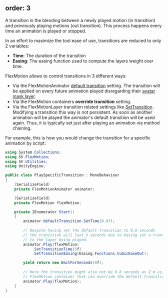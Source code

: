 order: 3
---

A transition is the blending between a newly played motion (in transition) and previously playing motions (out transition).
This process happens every time an animation is played or stopped.

In an effort to maximize the tool ease of use, transitions are reduced to only 2 variables:

- **Time**: The duration of the transition
- **Easing**: The easing function used to compute the layers weight over time.

FlexMotion allows to control transitions in 3 different ways:

- Via the FlexMotionAnimator [default transition](xref:api-SV.FlexMotion.FlexMotionAnimator.defaultTransition) setting. 
The transition will be applied on every future animation played disregarding their [avatar mask layer](xref:use-mask-layers).
- Via the FlexMotion containers **override transition** setting.
- Via the FlexMotionLayer transition related settings like [SetTransition](xref:api-SV.FlexMotion.FlexMotionLayer.SetTransition(SV.FlexMotion.FlexMotionTransition)).
  Modifying a transition this way is not persistent. As soon as another animation will be played the animator's default transition will be used again.
  Thus, it is typically set just after playing an animation via method chaining.

For example, this is how you would change the transition for a specific animation by script:

```csharp
using System.Collections;
using SV.FlexMotion;
using SV.Utilities;
using UnityEngine;

public class PlaySpecificTransition : MonoBehaviour
{
    [SerializeField]
    private FlexMotionAnimator animator;

    [SerializeField]
    private FlexMotion flexMotion;

    private IEnumerator Start()
    {
        animator.defaultTransition.SetTime(0.8f);
        
        // Despite having set the default transition to 0.8 seconds
        // the transition will last 5 seconds due to having set a transition time
        // to the layer being played.
        animator.Play(flexMotion)
            .SetTransitionTime(5f)
            .SetTransitionEasing(Easing.Functions.CubicEaseOut);

        yield return new WaitForSeconds(6f);
        
        // Here the transition might also not be 0.8 seconds as I'm using a
        // FlexMotion container that can override the default transition.
        animator.Play(flexMotion);
    }
}
```



